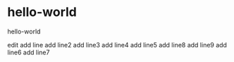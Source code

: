 # hello-world
hello-world

edit
add line
add line2
add line3
add line4
add line5
add line8
add line9
add line6
add line7
